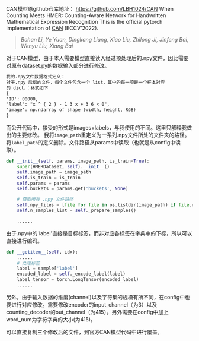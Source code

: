 CAN模型原github仓库地址：
https://github.com/LBH1024/CAN
When Counting Meets HMER: Counting-Aware Network for Handwritten Mathematical Expression Recognition
This is the official pytorch implementation of [CAN](https://arxiv.org/abs/2207.11463) (ECCV'2022). 
>*Bohan Li, Ye Yuan, Dingkang Liang, Xiao Liu, Zhilong Ji, Jinfeng Bai, Wenyu Liu, Xiang Bai*


对于CAN模型，由于本人需要模型直接读入经过预处理后的.npy文件，因此需要对原有dataset.py的数据输入部分进行修改。
```markdown
我的.npy文件数据格式定义：
对于.npy 后缀的文件，每个文件包含一个 list，其中的每一项是一个样本对应
的 dict，：格式如下
{
'ID': 00000,
'label': "x ^ { 2 } - 1 3 x + 3 6 < 0",
'image': np.ndarray of shape (width, height, RGB)
}
```
而公开代码中，接受的形式是images+labels，与我使用的不同。这里只解释我做出的主要修改。
我将`image_path`重定义为一系列.npy文件所处的文件夹的路径。将`label_path`的定义删除。文件路径从params中读取（也就是从config中读取）。
```python
def __init__(self, params, image_path, is_train=True):
    super(HMERDataset, self).__init__()
    self.image_path = image_path
    self.is_train = is_train
    self.params = params
    self.buckets = params.get('buckets', None)

    # 获取所有 .npy 文件路径
    self.npy_files = [file for file in os.listdir(image_path) if file.endswith('.npy')]
    self.n_samples_list = self._prepare_samples()

    ......
```
由于.npy中的'label'直接是目标标签，而非对应各标签在字典中的下标，所以可以直接进行编码。
```python
def __getitem__(self, idx):
    ......
    # 处理标签
    label = sample['label']
    encoded_label = self._encode_label(label)
    label_tensor = torch.LongTensor(encoded_label)
    ......
```
另外，由于输入数据的维度(channel)以及字符集的规模有所不同，在config中也要进行对应修改。需要修改encoder的input_channel（为3）以及counting_decoder的out_channel（为415）。另外需要在config中加上word_num为字符字典的大小(为415)。

可以直接复制三个修改后的文件，到官方CAN模型代码中进行覆盖。
